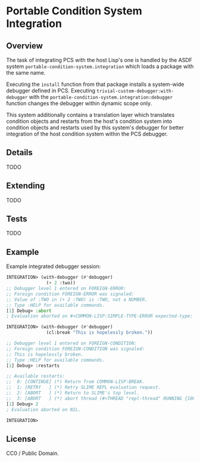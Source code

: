 # Portable Condition System Integration

## Overview

The task of integrating PCS with the host Lisp's one is handled by the ASDF system `portable-condition-system.integration` which loads a package with the same name.

Executing the `install` function from that package installs a system-wide debugger defined in PCS. Executing `trivial-custom-debugger:with-debugger` with the `portable-condition-system.integration:debugger` function changes the debugger within dynamic scope only.

This system additionally contains a translation layer which translates condition objects and restarts from the host's condition system into condition objects and restarts used by this system's debugger for better integration of the host condition system within the PCS debugger.

## Details

TODO

## Extending

TODO

## Tests

TODO

## Example

Example integrated debugger session:

```lisp
INTEGRATION> (with-debugger (#'debugger)
               (+ 2 :two))
;; Debugger level 1 entered on FOREIGN-ERROR:
;; Foreign condition FOREIGN-ERROR was signaled:
;; Value of :TWO in (+ 2 :TWO) is :TWO, not a NUMBER.
;; Type :HELP for available commands.
[1] Debug> :abort
; Evaluation aborted on #<COMMON-LISP:SIMPLE-TYPE-ERROR expected-type: NUMBER datum: :TWO>.

INTEGRATION> (with-debugger (#'debugger)
               (cl:break "This is hopelessly broken."))

;; Debugger level 1 entered on FOREIGN-CONDITION:
;; Foreign condition FOREIGN-CONDITION was signaled:
;; This is hopelessly broken.
;; Type :HELP for available commands.
[1] Debug> :restarts

;; Available restarts:
;;  0: [CONTINUE] (*) Return from COMMON-LISP:BREAK.
;;  1: [RETRY   ] (*) Retry SLIME REPL evaluation request.
;;  2: [ABORT   ] (*) Return to SLIME's top level.
;;  3: [ABORT   ] (*) abort thread (#<THREAD "repl-thread" RUNNING {100CBF9DE3}>)
[1] Debug> 2
; Evaluation aborted on NIL.

INTEGRATION>
```

## License

CC0 / Public Domain.
